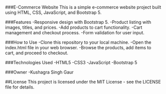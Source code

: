 
###E-Commerce Website
This is a simple e-commerce website project built using HTML, CSS, JavaScript, and Bootstrap 5.

###Features
-Responsive design with Bootstrap 5.
-Product listing with images, titles, and prices.
-Add products to cart functionality.
-Cart management and checkout process.
-Form validation for user input.

###How to Use
-Clone this repository to your local machine.
-Open the index.html file in your web browser.
-Browse the products, add items to cart, and proceed to checkout.

###Technologies Used
-HTML5
-CSS3
-JavaScript
-Bootstrap 5

###Owner
-Kushagra Singh Gaur

##License
This project is licensed under the MIT License - see the LICENSE file for details.
